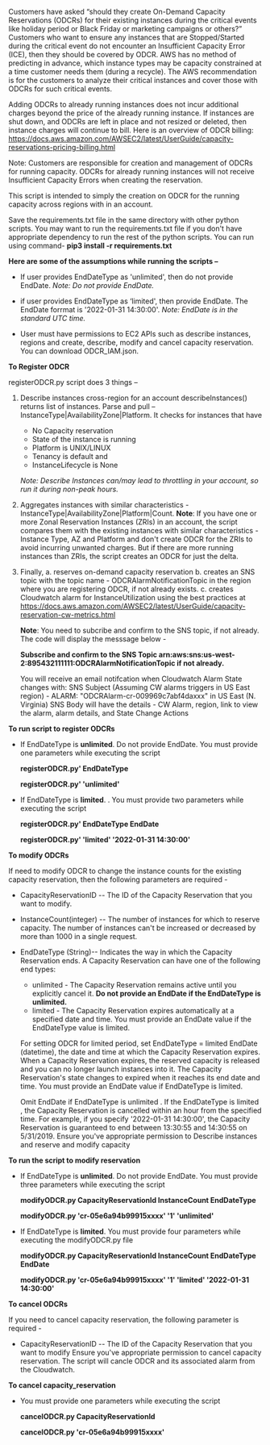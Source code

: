 Customers have asked “should they create On-Demand Capacity Reservations (ODCRs) for their existing instances during the critical events like holiday period or Black Friday or marketing campaigns or others?” Customers who want to ensure any instances that are Stopped/Started during the critical event do not encounter an Insufficient Capacity Error (ICE), then they should be covered by ODCR. AWS has no method of predicting in advance, which instance types may be capacity constrained at a time customer needs them (during a recycle). The AWS recommendation is for the customers to analyze their critical instances and cover those with ODCRs for such critical events.

Adding ODCRs to already running instances does not incur additional charges beyond the price of the already running instance. If instances are shut down, and ODCRs are left in place and not resized or deleted, then instance charges will continue to bill. Here is an overview of ODCR billing: https://docs.aws.amazon.com/AWSEC2/latest/UserGuide/capacity-reservations-pricing-billing.html

Note: Customers are responsible for creation and management of ODCRs for running capacity. ODCRs for already running instances will not receive Insufficient Capacity Errors when creating the reservation.

This script is intended to simply the creation on ODCR for the running capacity across regions with in an account.

Save the requirements.txt file in the same directory with other python scripts. You may want to run the requirements.txt file if you don't have appropriate dependency to run the rest of the python scripts. You can run using command- 
    **pip3 install -r requirements.txt**  

**Here are some of the assumptions while running the scripts –**

* If user provides EndDateType as 'unlimited', then do not provide EndDate. 
    *Note: Do not provide EndDate.*

* if user provides EndDateType as ‘limited', then provide EndDate. The EndDate forrmat is '2022-01-31 14:30:00'.
    *Note: EndDate is in the standard UTC time.*

* User must have permissions to EC2 APIs such as describe instances, regions and create, describe, modify and cancel capacity reservation. You can download ODCR_IAM.json.
    
    
**To Register ODCR**

registerODCR.py script does 3 things –

1. Describe instances cross-region for an account describeInstances() returns list of instances. Parse and pull – InstanceType|AvailabilityZone|Platform. It checks for instances that have 
    * No Capacity reservation 
    * State of the instance is running 
    * Platform is UNIX/LINUX
    * Tenancy is default and 
    * InstanceLifecycle is None 
    
    *Note: Describe Instances can/may lead to throttling in your account, so run it during non-peak hours.*

2. Aggregates instances with similar characteristics - InstanceType|AvailabilityZone|Platform|Count. 
**Note**: If you have one or more Zonal Reservation Instances (ZRIs) in an account, the script compares them with the existing instances with similar characteristics - Instance Type, AZ and Platform and don't create ODCR for the ZRIs to avoid incurring unwanted charges. But if there are more running instances than ZRIs, the script creates an ODCR for just the delta.  
4. Finally, 
    a. reserves on-demand capacity reservation 
    b. creates an SNS topic with the topic name - ODCRAlarmNotificationTopic in the region where you are registering ODCR, if not already exists.
    c. creates Cloudwatch alarm for InstanceUtilization using the best practices at https://docs.aws.amazon.com/AWSEC2/latest/UserGuide/capacity-reservation-cw-metrics.html
    
    **Note**: You need to subcribe and confirm to the SNS topic, if not already. The code will display the messsage below - 
    
    **Subscribe and confirm to the SNS Topic arn:aws:sns:us-west-2:895432111111:ODCRAlarmNotificationTopic if not already.**
    
    You will receive an email notifcation when Cloudwatch Alarm State changes with:
    SNS Subject (Assuming CW alarms triggers in US East region) - 
        ALARM: "ODCRAlarm-cr-009969c7abf4daxxx" in US East (N. Virginia)
    SNS Body will have the details 
        - CW Alarm, region, link to view the alarm, alarm details, and State Change Actions


**To run script to register ODCRs**
* If EndDateType is **unlimited**. Do not provide EndDate.
    You must provide one parameters while executing the script

    **registerODCR.py' EndDateType**

    **registerODCR.py' 'unlimited'**

* If EndDateType is **limited**. .
    You must provide two parameters while executing the script

    **registerODCR.py' EndDateType EndDate**

    **registerODCR.py' 'limited' '2022-01-31 14:30:00'**


**To modify ODCRs**
 
If need to modify ODCR to change the instance counts for the existing capacity reservation, then the following parameters are required - 
* CapacityReservationID -- The ID of the Capacity Reservation that you want to modify.
* InstanceCount(integer) -- The number of instances for which to reserve capacity. The number of instances can't be increased or decreased by more than 1000 in a single request. 
* EndDateType (String)-- Indicates the way in which the Capacity Reservation ends. A Capacity Reservation can have one of the following end types: 
    
    * unlimited - The Capacity Reservation remains active until you explicitly cancel it. 
        **Do not provide an EndDate if the EndDateType is unlimited.** 
    * limited - The Capacity Reservation expires automatically at a specified date and time. You must provide an EndDate value if the EndDateType value is limited. 
    
    For setting ODCR for limited period, set EndDateType = limited EndDate (datetime), the date and time at which the Capacity Reservation expires. When a Capacity Reservation expires, the reserved capacity is released and you can no longer launch instances into it. The Capacity Reservation's state changes to expired when it reaches its end date and time. You must provide an EndDate value if EndDateType is limited. 
    
    Omit EndDate if EndDateType is unlimited . If the EndDateType is limited , the Capacity Reservation is cancelled within an hour from the specified time. For example, if you specify '2022-01-31 14:30:00', the Capacity Reservation is guaranteed to end between 13:30:55 and 14:30:55 on 5/31/2019. Ensure you've appropriate permission to Describe instances and reserve and modify capacity

**To run the script to modify reservation**

* If EndDateType is **unlimited**. Do not provide EndDate.
    You must provide three parameters while executing the script
    
    **modifyODCR.py CapacityReservationId InstanceCount EndDateType**

    **modifyODCR.py 'cr-05e6a94b99915xxxx' '1' 'unlimited'**

* If EndDateType is **limited**.
    You must provide four parameters while executing the modifyODCR.py file 
    
    **modifyODCR.py CapacityReservationId InstanceCount EndDateType EndDate**

    **modifyODCR.py 'cr-05e6a94b99915xxxx' '1' 'limited' '2022-01-31 14:30:00'**

**To cancel ODCRs** 

If you need to cancel capacity reservation, the following parameter is required -
* CapacityReservationID -- The ID of the Capacity Reservation that you want to modify Ensure you've appropriate permission to cancel capacity reservation. The script will cancle ODCR and its associated alarm from the Cloudwatch.

**To cancel capacity_reservation** 

* You must provide one parameters while executing the script
    
    **cancelODCR.py CapacityReservationId**

    **cancelODCR.py 'cr-05e6a94b99915xxxx'**

